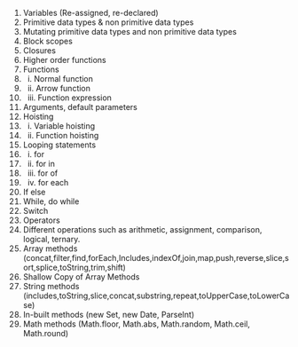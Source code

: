 1. Variables (Re-assigned, re-declared)
2. Primitive data types \& non primitive data types
3. Mutating primitive data types and non primitive data types
4. Block scopes
5. Closures
6. Higher order functions
7. Functions
8.    i. Normal function
9.    ii. Arrow function
10.    iii. Function expression
11. Arguments, default parameters
12. Hoisting
13.    i. Variable hoisting
14.    ii. Function hoisting
15. Looping statements
16.    i. for
17.    ii. for in
18.    iii. for of
19.    iv. for each
20. If else
21. While, do while
22. Switch
23. Operators
24. Different operations such as arithmetic, assignment, comparison, logical, ternary.
25. Array methods (concat,filter,find,forEach,Includes,indexOf,join,map,push,reverse,slice,sort,splice,toString,trim,shift)
26. Shallow Copy of Array Methods
27. String methods (includes,toString,slice,concat,substring,repeat,toUpperCase,toLowerCase)
28. In-built methods (new Set, new Date, ParseInt)
29. Math methods (Math.floor, Math.abs, Math.random, Math.ceil, Math.round)
